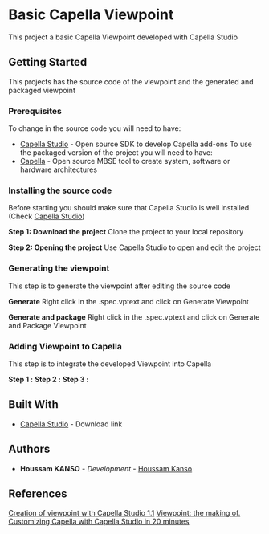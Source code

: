 # Basic Capella Viewpoint
This project a basic Capella Viewpoint developed with Capella Studio

## Getting Started

This projects has the source code of the viewpoint and the generated and packaged viewpoint

### Prerequisites
To change in the source code you will need to have:
* [Capella Studio](https://www.eclipse.org/capella/download.html) - Open source SDK to develop Capella add-ons
To use the packaged version of the project you will need to have:
* [Capella](https://www.eclipse.org/capella/download.html) - Open source MBSE tool to create system, software or hardware architectures


### Installing the source code
Before starting you should make sure that Capella Studio is well installed (Check [Capella Studio](http://download.eclipse.org/capella/capellastudio/products/release/1.3.1/capella-studio-1.3.1.201905211416-win32.win32.x86_64.zip))

**Step 1: Download the project**
Clone the project to your local repository

**Step 2: Opening the project**
Use Capella Studio to open and edit the project

### Generating the viewpoint
This step is to generate the viewpoint after editing the source code

**Generate**
Right click in the .spec.vptext and click on Generate Viewpoint

**Generate and package**
Right click in the .spec.vptext and click on Generate and Package Viewpoint

### Adding Viewpoint to Capella
This step is to integrate the developed Viewpoint into Capella 

**Step 1 :**
**Step 2 :**
**Step 3 :**


## Built With

* [Capella Studio](http://download.eclipse.org/capella/capellastudio/products/release/1.3.1/capella-studio-1.3.1.201905211416-win32.win32.x86_64.zip) - Download link


## Authors
* **Houssam KANSO** - *Development* - [Houssam Kanso](https://github.com/houssamkanso)


## References
[Creation of viewpoint with Capella Studio 1.1](https://www.youtube.com/watch?v=zvIzyDxAj1c&t=301s)
[Viewpoint: the making of. Customizing Capella with Capella Studio in 20 minutes](https://www.youtube.com/watch?v=lhNvmjHRa0o)

